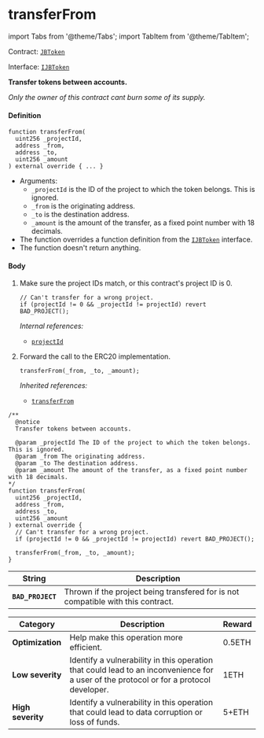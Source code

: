 # transferFrom

import Tabs from '@theme/Tabs';
import TabItem from '@theme/TabItem';

Contract: [`JBToken`](/dev/api/v3/contracts/jbtoken/README.md)​‌

Interface: [`IJBToken`](/dev/api/v3/interfaces/ijbtoken.md)

<Tabs>
<TabItem value="Step by step" label="Step by step">

**Transfer tokens between accounts.**

_Only the owner of this contract cant burn some of its supply._

#### Definition

```
function transferFrom(
  uint256 _projectId,
  address _from,
  address _to,
  uint256 _amount
) external override { ... }
```

* Arguments:
  * `_projectId` is the ID of the project to which the token belongs. This is ignored. 
  * `_from` is the originating address.
  * `_to` is the destination address.
  * `_amount` is the amount of the transfer, as a fixed point number with 18 decimals.
* The function overrides a function definition from the [`IJBToken`](/dev/api/v3/interfaces/ijbtoken.md) interface.
* The function doesn't return anything.

#### Body

1.  Make sure the project IDs match, or this contract's project ID is 0.
    
    ```
    // Can't transfer for a wrong project.
    if (projectId != 0 && _projectId != projectId) revert BAD_PROJECT();
    ```

    _Internal references:_

    * [`projectId`](/dev/api/v3/contracts/jbtoken/properties/projectid.md)

2.  Forward the call to the ERC20 implementation.

    ```
    transferFrom(_from, _to, _amount);
    ```

    _Inherited references:_

    * [`transferFrom`](https://docs.openzeppelin.com/contracts/4.x/api/token/erc20#IERC20-transferFrom-address-address-uint256-)

</TabItem>

<TabItem value="Code" label="Code">

```
/** 
  @notice
  Transfer tokens between accounts.

  @param _projectId The ID of the project to which the token belongs. This is ignored.
  @param _from The originating address.
  @param _to The destination address.
  @param _amount The amount of the transfer, as a fixed point number with 18 decimals.
*/
function transferFrom(
  uint256 _projectId,
  address _from,
  address _to,
  uint256 _amount
) external override {
  // Can't transfer for a wrong project.
  if (projectId != 0 && _projectId != projectId) revert BAD_PROJECT();

  transferFrom(_from, _to, _amount);
}
```

</TabItem>

<TabItem value="Errors" label="Errors">

| String                                       | Description                                                                     |
| -------------------------------------------- | ------------------------------------------------------------------------------- |
| **`BAD_PROJECT`**    | Thrown if the project being transfered for is not compatible with this contract.  |

</TabItem>

<TabItem value="Bug bounty" label="Bug bounty">

| Category          | Description                                                                                                                            | Reward |
| ----------------- | -------------------------------------------------------------------------------------------------------------------------------------- | ------ |
| **Optimization**  | Help make this operation more efficient.                                                                                               | 0.5ETH |
| **Low severity**  | Identify a vulnerability in this operation that could lead to an inconvenience for a user of the protocol or for a protocol developer. | 1ETH   |
| **High severity** | Identify a vulnerability in this operation that could lead to data corruption or loss of funds.                                        | 5+ETH  |

</TabItem>
</Tabs>

